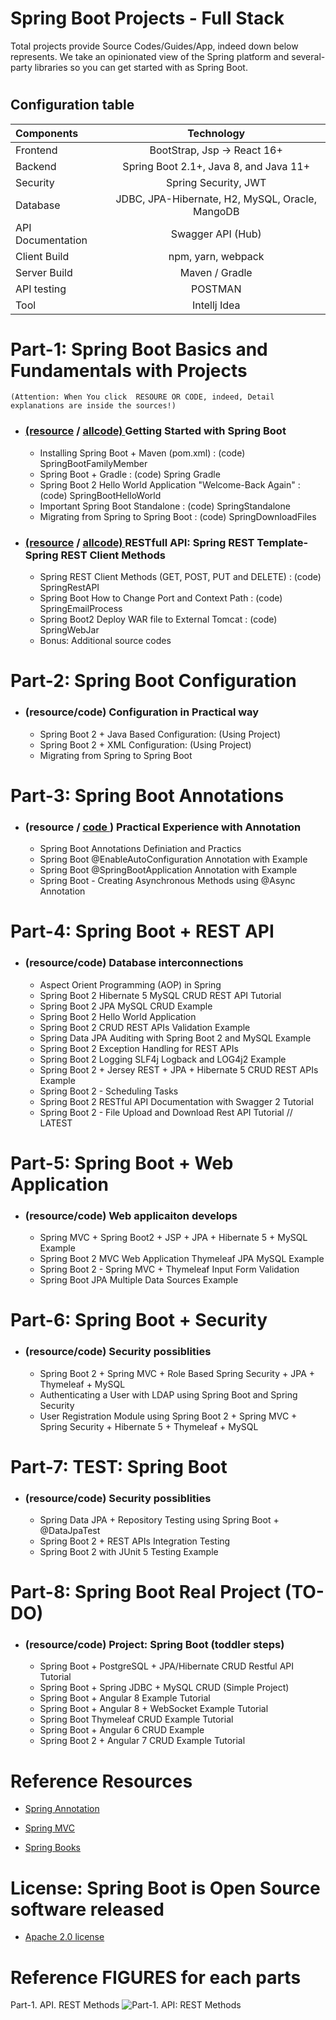 #                                           Spring Boot Projects - Full Stack
   Total projects provide Source Codes/Guides/App, indeed down below represents. We take an opinionated view of the Spring platform and several-party libraries so you can get started with as Spring Boot.
   
#  
## Configuration table
  
   | Components  | Technology  | 
   | :---        |    :----:   |   
   | Frontend  | BootStrap, Jsp -> React 16+  | 
   | Backend   | Spring Boot 2.1+, Java 8, and Java 11+ |
   | Security |  Spring Security, JWT|
   | Database | JDBC, JPA-Hibernate, H2, MySQL, Oracle, MangoDB|
   | API Documentation	| Swagger API (Hub)|
   | Client Build | npm, yarn, webpack|
   | Server Build| Maven / Gradle|
   | API testing| POSTMAN|
   | Tool | Intellj Idea|



# Part-1: Spring Boot Basics and Fundamentals with Projects
    (Attention: When You click  RESOURE OR CODE, indeed, Detail explanations are inside the sources!)

 * ### [ (resource](https://dev.to/hamdamboy/spring-boot-basics-and-fundamentals-with-projects-5967) / [ allcode) ]( https://github.com/Hamdambek/SpringBoot-Projects-FullStack/tree/master/Part-1%20Spring%20Boot%20Basic%20Fund%20Projects/SpringBootSourceCode) Getting Started with Spring Boot
 
   *  Installing Spring Boot +  Maven (pom.xml) : (code) SpringBootFamilyMember
   *  Spring Boot + Gradle : (code) Spring Gradle
   *  Spring Boot 2 Hello World Application "Welcome-Back Again" : (code) SpringBootHelloWorld
   *  Important Spring Boot Standalone : (code) SpringStandalone
   *  Migrating from Spring to Spring Boot : (code) SpringDownloadFiles
    
*  ### [ (resource](https://dev.to/hamdamboy/spring-boot-basics-and-fundamentals-with-projects-5967) / [ allcode) ]( https://github.com/Hamdambek/SpringBoot-Projects-FullStack/tree/master/Part-1%20Spring%20Boot%20Basic%20Fund%20Projects/SpringBootSources ) RESTfull API: Spring REST Template-Spring REST Client Methods
   
   *  Spring REST Client Methods (GET, POST, PUT and DELETE) : (code) SpringRestAPI
   *  Spring Boot How to Change Port and Context Path : (code) SpringEmailProcess
   *  Spring Boot2 Deploy WAR file to External Tomcat : (code) SpringWebJar
   *  Bonus: Additional source codes
      
#

# Part-2: Spring Boot Configuration
 * ### (resource/code) Configuration in Practical way
 
    *  Spring Boot 2 + Java Based Configuration: (Using  Project)
    *  Spring Boot 2 + XML Configuration: (Using Project)
    *  Migrating from Spring to Spring Boot
#
# Part-3: Spring Boot Annotations 

 * ### (resource /  [ code ](https://github.com/Hamdambek/SpringBoot-Projects/tree/master/SpringBootMinProjects/SpringBootFirst))  Practical Experience with Annotation  
  
     *  Spring Boot Annotations Definiation and Practics
     *  Spring Boot @EnableAutoConfiguration Annotation with Example
     *  Spring Boot @SpringBootApplication Annotation with Example
     *  Spring Boot - Creating Asynchronous Methods using @Async Annotation

#
# Part-4: Spring Boot + REST API
 * ### (resource/code)  Database interconnections 

    * Aspect Orient Programming (AOP) in Spring
    * Spring Boot 2 Hibernate 5 MySQL CRUD REST API Tutorial
    * Spring Boot 2 JPA MySQL CRUD Example
    * Spring Boot 2 Hello World Application
    * Spring Boot 2 CRUD REST APIs Validation Example
    * Spring Data JPA Auditing with Spring Boot 2 and MySQL Example
    * Spring Boot 2 Exception Handling for REST APIs
    * Spring Boot 2 Logging SLF4j Logback and LOG4j2 Example
    * Spring Boot 2 + Jersey REST + JPA + Hibernate 5 CRUD REST APIs Example
    * Spring Boot 2 - Scheduling Tasks
    * Spring Boot 2 RESTful API Documentation with Swagger 2 Tutorial
    * Spring Boot 2 - File Upload and Download Rest API Tutorial // LATEST
#

# Part-5: Spring Boot + Web Application 
 * ### (resource/code)  Web applicaiton develops
 
   * Spring MVC + Spring Boot2 + JSP + JPA + Hibernate 5 + MySQL Example
   * Spring Boot 2 MVC Web Application Thymeleaf JPA MySQL Example
   * Spring Boot 2 - Spring MVC + Thymeleaf Input Form Validation
   * Spring Boot JPA Multiple Data Sources Example

#
# Part-6: Spring Boot + Security 
 * ### (resource/code)  Security possiblities
  
     * Spring Boot 2 + Spring MVC + Role Based Spring Security + JPA + Thymeleaf + MySQL 
     * Authenticating a User with LDAP using Spring Boot and Spring Security
     * User Registration Module using Spring Boot 2 + Spring MVC + Spring Security + Hibernate 5 + Thymeleaf + MySQL
#
# Part-7: TEST: Spring Boot 
 * ### (resource/code)  Security possiblities
 
   * Spring Data JPA + Repository Testing using Spring Boot + @DataJpaTest
   * Spring Boot 2 + REST APIs Integration Testing
   * Spring Boot 2 with JUnit 5 Testing Example
#

# Part-8: Spring Boot Real Project (TO-DO)
  * ### (resource/code) Project: Spring Boot  (toddler steps) 

     * Spring Boot + PostgreSQL + JPA/Hibernate CRUD Restful API Tutorial
     * Spring Boot + Spring JDBC + MySQL CRUD (Simple Project) 
     * Spring Boot + Angular 8 Example Tutorial
     * Spring Boot + Angular 8 + WebSocket Example Tutorial
     * Spring Boot Thymeleaf CRUD Example Tutorial
     * Spring Boot + Angular 6 CRUD Example
     * Spring Boot 2 + Angular 7 CRUD Example Tutorial

# Reference Resources 
  * [ Spring Annotation ](https://www.journaldev.com/16966/spring-annotations#spring-annotations-list)

  * [ Spring MVC  ](https://www.java67.com/2019/04/top-10-spring-mvc-and-rest-annotations-examples-java.html)
  
  * [ Spring Books  ](https://github.com/Hamdambek/SpringBoot-Projects-FullStack/tree/master/ReferenceResources)
  
# License: Spring Boot is Open Source software released 
  * [ Apache 2.0 license ](http://www.apache.org/licenses/LICENSE-2.0.html)
  
#   
# Reference FIGURES for each parts
Part-1. API. REST Methods
  ![Part-1. API: REST Methods ]( https://user-images.githubusercontent.com/11626327/77514502-5d821500-6eba-11ea-8699-04dcffdd6007.JPG )
